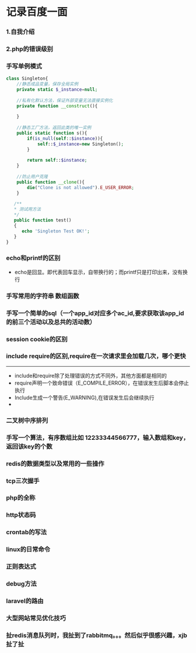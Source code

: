 记录百度一面
=========

### 1.自我介绍



### 2.php的错误级别



### 手写单例模式

```php
class Singleton{
    //静态成品变量，保存全局实例
    private static $_instance=null;
    
    //私有化默认方法，保证外部变量无法直接实例化
    private function __construct(){
        
    }
    
    //静态工厂方法，返回此类的唯一实例
    public static function s(){
        if(is_null(self::$instance)){
            self::$_instance=new Singleton();
        }
        
        return self::$instance;
    }
    
    //防止用户克隆
    public function __clone(){
        die("Clone is not allowed").E_USER_ERROR;
    }
    
   /**
   * 测试用方法
   */
   public function test()
   {
      echo 'Singleton Test OK!';
   }
}


```



### echo和printf的区别

* echo是回显。即代表回车显示，自带换行的；而printf只是打印出来，没有换行



### 手写常用的字符串 数组函数



### 手写一个简单的sql（一个app_id对应多个ac_id,要求获取该app_id的前三个活动以及总共的活动数）



### session cookie的区别



### include require的区别,require在一次请求里会加载几次，哪个更快

---

* include和require除了处理错误的方式不同外，其他方面都是相同的
* require声明一个致命错误（E_COMPILE_ERROR），在错误发生后脚本会停止执行
* Include生成一个警告(E_WARNING),在错误发生后会继续执行
* 





### 二叉树中序排列



### 手写一个算法，有序数组比如 12233344566777，输入数组和key，返回该key的个数



### redis的数据类型以及常用的一些操作



### tcp三次握手



### php的全称



### http状态码



### crontab的写法



### linux的日常命令





### 正则表达式



### debug方法



### laravel的路由



### 大型网站常见优化技巧



### 扯redis消息队列时，我扯到了rabbitmq。。。然后似乎很感兴趣，xjb扯了扯





## 









